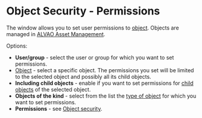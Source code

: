 # Object Security - Permissions
 
The window allows you to set user permissions to [object](../../../../../alvao-asset-management/objects-and-properties). Objects are managed in [ALVAO Asset Management](../../../../../alvao-asset-management).
 
Options:

- **User/group** - select the user or group for which you want to set permissions.
- [Object](securityobject-authorization/select-object) - select a specific object. The permissions you set will be limited to the selected object and possibly all its child objects.
- **Including child objects** - enable if you want to set permissions for [child objects](../../../../../alvao-asset-management/glossary) of the selected object.
- **Objects of the kind** - select from the list the [type of object](../../../../../alvao-asset-management/objects-and-properties) for which you want to set permissions.
- **Permissions** - see [Object security](../../../../../alvao-asset-management/objects-and-properties/object-access-rights).
